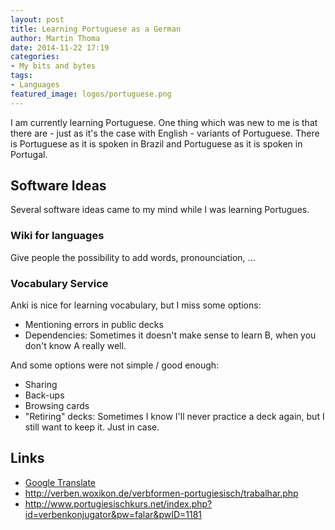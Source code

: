 ```yaml
---
layout: post
title: Learning Portuguese as a German
author: Martin Thoma
date: 2014-11-22 17:19
categories:
- My bits and bytes
tags:
- Languages
featured_image: logos/portuguese.png
---
```


I am currently learning Portuguese. One thing which was new to me is that there
are - just as it's the case with English - variants of Portuguese. There is
Portuguese as it is spoken in Brazil and Portuguese as it is spoken in
Portugal.


## Software Ideas

Several software ideas came to my mind while I was learning Portugues.


### Wiki for languages

Give people the possibility to add words, pronounciation, ...


### Vocabulary Service

Anki is nice for learning vocabulary, but I miss some options:

* Mentioning errors in public decks
* Dependencies: Sometimes it doesn't make sense to learn B, when you don't know
  A really well.

And some options were not simple / good enough:

* Sharing
* Back-ups
* Browsing cards
* "Retiring" decks: Sometimes I know I'll never practice a deck again, but I
  still want to keep it. Just in case.


## Links

* [Google Translate](https://translate.google.com/#pt/en/sou%20carioca)
* http://verben.woxikon.de/verbformen-portugiesisch/trabalhar.php
* http://www.portugiesischkurs.net/index.php?id=verbenkonjugator&pw=falar&pwID=1181